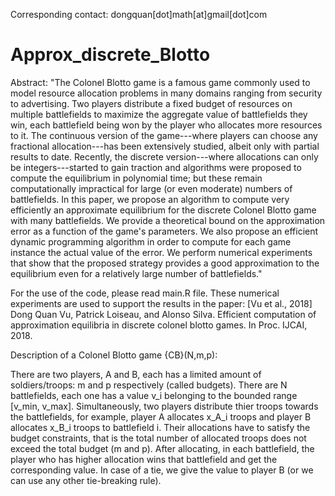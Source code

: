 Corresponding contact: dongquan[dot]math[at]gmail[dot]com

# Approx_discrete_Blotto
Abstract:
"The Colonel Blotto game is a famous game commonly used to model resource allocation problems in many domains ranging from security to advertising. Two players distribute a fixed budget of resources on multiple battlefields to maximize the aggregate value of battlefields they win, each battlefield being won by the player who allocates more resources to it. The continuous version of the game---where players can choose any fractional allocation---has been extensively studied, albeit only with partial results to date. Recently, the discrete version---where allocations can only be integers---started to gain traction and algorithms were proposed to compute the equilibrium in polynomial time; but these remain computationally impractical for large (or even moderate) numbers of battlefields. In this paper, we propose an algorithm to compute very efficiently an approximate equilibrium for the discrete Colonel Blotto game with many battlefields. We provide a theoretical bound on the approximation error as a function of the game's parameters. We also propose an efficient dynamic programming algorithm in order to compute for each game instance the actual value of the error. We perform numerical experiments that show that the proposed strategy provides a good approximation to the equilibrium even for a relatively large number of battlefields."

For the use of the code, please read main.R file. These numerical experiments are used to support the results in the paper: 
[Vu et al., 2018] Dong Quan Vu, Patrick Loiseau, and Alonso Silva. Efficient computation of approximation equilibria in discrete colonel blotto games. In Proc. IJCAI, 2018.

Description of a Colonel Blotto game {CB}(N,m,p):

There are two players, A and B, each has a limited amount of soldiers/troops: m and p respectively (called budgets). There are N battlefields, each one has a value v_i belonging to the bounded range \[v_min, v_max\]. Simultaneously, two players distribute thier troops towards the battlefields, for example, player A allocates x_A_i troops and player B allocates x_B_i troops to battlefield i. Their allocations have to satisfy the budget constraints, that is the total number of allocated troops does not exceed the total budget (m and p). After allocating, in each battlefield, the player who has higher allocation wins that battlefield and get the corresponding value. In case of a tie, we give the value to player B (or we can use any other tie-breaking rule).
